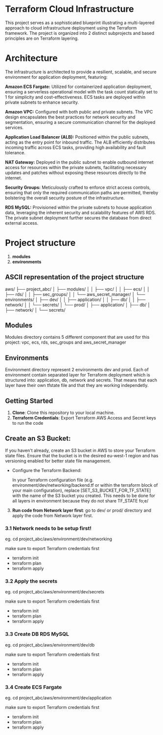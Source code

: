 # Terraform Cloud Infrastructure


This project serves as a sophisticated blueprint illustrating a multi-layered approach to cloud infrastructure deployment using the Terraform framework. The project is organized into 2 distinct subprojects and based principles are on Terraform layering.

# Architecture 

The infrastructure is architected to provide a resilient, scalable, and secure environment for application deployment, featuring:

**Amazon ECS Fargate:** Utilized for containerized application deployment, ensuring a serverless operational model with the task count statically set to 1 for simplicity and cost-effectiveness. ECS tasks are deployed within private subnets to enhance security.

**Amazon VPC:** Configured with both public and private subnets. The VPC design encapsulates the best practices for network security and segmentation, ensuring a secure communication channel for the deployed services.

**Application Load Balancer (ALB):** Positioned within the public subnets, acting as the entry point for inbound traffic. The ALB efficiently distributes incoming traffic across ECS tasks, providing high availability and fault tolerance.

**NAT Gateway:** Deployed in the public subnet to enable outbound internet access for resources within the private subnets, facilitating necessary updates and patches without exposing these resources directly to the internet.

**Security Groups:** Meticulously crafted to enforce strict access controls, ensuring that only the required communication paths are permitted, thereby bolstering the overall security posture of the infrastructure.

**RDS MySQL:** Provisioned within the private subnets to house application data, leveraging the inherent security and scalability features of AWS RDS. The private subnet deployment further secures the database from direct external access.

# Project structure


1. **modules**
2. **environments**

## ASCII representation of the project structure

aws/
├── project_abc/
│ ├── modules/
│ │ ├── vpc/
│ │ ├── ecs/
│ │ ├── rds/
│ │ ├── sec_groups/
│ │ └── aws_secret_manager/
│ └── environments/
│ ├── dev/
│ │ ├── application/
│ │ ├── db/
│ │ ├── network/
│ │ └── secrets/
│ └── prod/
│ ├── application/
│ ├── db/
│ ├── network/
│ └── secrets/

## Modules

Modules directory contains 5 different component that are used for this project: vpc, ecs, rds, sec_groups and aws_secret_manager

## Environments

Environment directory represent 2 environments dev and prod. Each of environment contain separated layer for Terraform deployment which is structured into: application, db, network and secrets. That means that each layer have their own tfstate file and that they are working independetly.

## Getting Started

1. **Clone**: Clone this repository to your local machine.
2. **Terraform Credentials**: Export Terraform AWS Access and Secret keys to run the code

## Create an S3 Bucket:

If you haven't already, create an S3 bucket in AWS to store your Terraform state files. Ensure that the bucket is in the desired eu-west-1 region and has versioning enabled for better state file management.

- Configure the Terraform Backend:

  In your Terraform configuration file (e.g. environment/dev/networking/backend.tf or within the terraform block of your main configuration), replace [SET_S3_BUCKET_FOR_TF_STATE] with the name of the S3 bucket you created. This needs to be done for all layers in environment because they do not share TF_STATE fo;e/

3. **Run code from Network layer first**: go to dev/ or prod/ directory and apply the code from Network layer first. 

  ### 3.1  Network needs to be setup first!
  
  eg. cd project_abc/aws/environment/dev/networking

  make sure to export Terraform credentials first

 - terraform init
 - terraform plan
 - terraform apply
 
  ### 3.2  Apply the secrets
  
  eg. cd project_abc/aws/environment/dev/secrets

  make sure to export Terraform credentials first

 - terraform init
 - terraform plan
 - terraform apply

  ### 3.3  Create DB RDS MySQL
  
  eg. cd project_abc/aws/environment/dev/db

  make sure to export Terraform credentials first

 - terraform init
 - terraform plan
 - terraform apply

  ### 3.4  Create ECS Fargate
  
  eg. cd project_abc/aws/environment/dev/application

  make sure to export Terraform credentials first

 - terraform init
 - terraform plan
 - terraform apply
